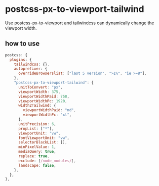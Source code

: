 # postcss-px-to-viewport-tailwind

Use postcss-px-to-viewport and tailwindcss can dynamically change the viewport width.

## how to use

```js
postcss: {
  plugins: {
    tailwindcss: {},
    autoprefixer: {
      overrideBrowserslist: ["last 5 version", ">1%", "ie >=8"],
    },
    "postcss-px-to-viewport-tailwind": {
      unitToConvert: "px",
      viewportWidth: 375,
      viewportWidthPaid: 750,
      viewportWidthPc: 1920,
      width2Tailwind: {
        viewportWidthPaid: "md",
        viewportWidthPc: "xl",
      },
      unitPrecision: 6,
      propList: ["*"],
      viewportUnit: "vw",
      fontViewportUnit: "vw",
      selectorBlackList: [],
      minPixelValue: 1,
      mediaQuery: true,
      replace: true,
      exclude: [/node_modules/],
      landscape: false,
    },
  },
},
```
